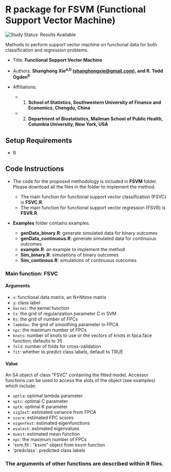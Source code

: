 
# R package for FSVM (Functional Support Vector Machine)

<img src="https://img.shields.io/badge/Study%20Status-Results%20Available-yellow.svg" alt="Study Status: Results Available"> 

Methods to perform support vector machine on functional data for both classification and regression problems.


- Title: **Functional Support Vector Machine**

- Authors: **Shanghong Xie<sup>a,b</sup> (shanghongxie@gmail.com), and R. Todd Ogden<sup>b</sup>**

- Affiliations:
   + 1. **School of Statistics, Southwestern University of Finance and Economics, Chengdu, China**
   + 2. **Department of Biostatistics, Mailman School of Public Health, Columbia University, New York, USA**
  



## Setup Requirements
- R


## Code Instructions

- The code for the proposed methodology is included in **FSVM** folder. Please download all the files in the folder to implement the method.
  + The main function for functional support vector classification (FSVC) is **FSVC.R**.
  + The main function for functional support vector regression (FSVR) is **FSVR.R**.


 
- **Examples** folder contains examples.
   + **genData_binary.R**: generate simulated data for binary outcomes
   + **genData_continuous.R**: generate simulated data for continuous outcomes
   + **example.R**: an example to implement the method
   + **Sim_binary.R**: simulations of binary outcomes
   + **Sim_continous.R**: simulations of continuous outcomes

### Main function: FSVC
#### Arguments
+ `x`: functional data matrix, an N*Ntime matrix
+ `y`: class label
+ `kernel`: the kernel function
+ `Cs`: the grid of regularization parameter C in SVM
+ `Ks`: the grid of number of FPCs
+ `lambdas`: the grid of smoothing parameter in FPCA
+ `npc`: the maximum number of FPCs
+ `knots`: number of knots to use or the vectors of knots in fpca.face function; defaults to 35
+ `fold`: number of folds for cross-validation
+ `fit`: whether to predict class labels, default to TRUE

#### Value
An S4 object of class "FSVC" containing the fitted model, Accessor functions can be used to access the slots of the object (see examples) which include:
+ `optla`: optimal lambda parameter
+ `optc`: optimal C parameter
+ `optk`: optimal K parameter
+ `sig2est`: estimated variance from FPCA
+ `score`: estimated FPC scores
+  `eigenfest`: estimated eigenfunctions
+  `evalest`: estimated eigenvalues
+  `muest`: estimated mean function
+  `npc`: the maximum number of FPCs
+  'svm.fit`: "ksvm" object from ksvm function
+  'predclass`: predicted class labels

### The arguments of other functions are described within R files.
 

